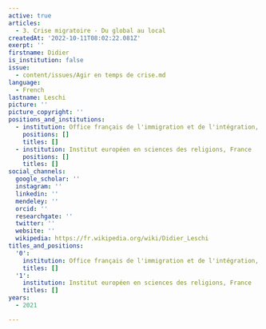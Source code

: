 ```yaml
---
active: true
articles:
  - 3. Crise migratoire - Du global au local
createdAt: '2022-10-11T08:02:22.081Z'
exerpt: ''
firstname: Didier
is_institution: false
issue:
  - content/issues/Agir en temps de crise.md
language:
  - French
lastname: Leschi
picture: ''
picture_copyright: ''
positions_and_institutions:
  - institution: Office français de l'immigration et de l'intégration, France
    positions: []
    titles: []
  - institution: Institut européen en sciences des religions, France
    positions: []
    titles: []
social_channels:
  google_scholar: ''
  instagram: ''
  linkedin: ''
  mendeley: ''
  orcid: ''
  researchgate: ''
  twitter: ''
  website: ''
  wikipedia: https://fr.wikipedia.org/wiki/Didier_Leschi
titles_and_positions:
  '0':
    institution: Office français de l'immigration et de l'intégration, France
    titles: []
  '1':
    institution: Institut européen en sciences des religions, France
    titles: []
years:
  - 2021

---
```


